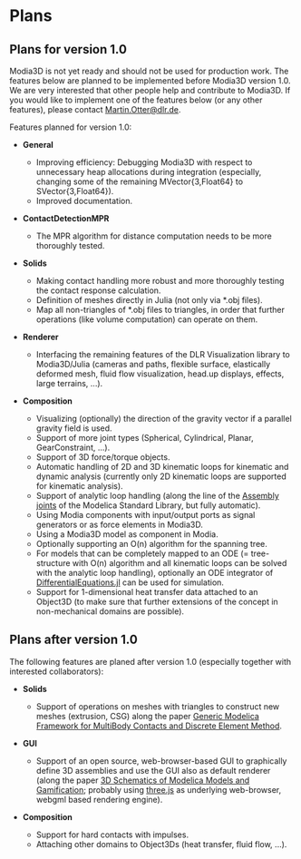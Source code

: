 # Plans

## Plans for version 1.0

Modia3D is not yet ready and should not be used for production work.
The features below are planned to be implemented before Modia3D version 1.0.
We are very interested that other people help and contribute to Modia3D. If you
would like to implement one of the features below (or any other features),
please contact [Martin.Otter@dlr.de](mailto:Martin.Otter@dlr.de).

Features planned for version 1.0:

- **General**
  - Improving efficiency: Debugging Modia3D with respect to unnecessary heap allocations
    during integration (especially, changing some of the remaining MVector{3,Float64} to
    SVector{3,Float64}).
  - Improved documentation.

- **ContactDetectionMPR**
  - The MPR algorithm for distance computation needs to be more thoroughly tested.

- **Solids**
  - Making contact handling more robust and more thoroughly testing the contact response calculation.
  - Definition of meshes directly in Julia (not only via *.obj files).
  - Map all non-triangles of *.obj files to triangles, in order that further operations
    (like volume computation) can operate on them.


- **Renderer**
  - Interfacing the remaining features of the DLR Visualization library to Modia3D/Julia
    (cameras and paths, flexible surface, elastically deformed mesh,
    fluid flow visualization, head.up displays, effects, large terrains, ...).

- **Composition**
  - Visualizing (optionally) the direction of the gravity vector if a parallel gravity field is used.
  - Support of more joint types (Spherical, Cylindrical, Planar, GearConstraint, ...).
  - Support of 3D force/torque objects.
  - Automatic handling of 2D and 3D kinematic loops for kinematic and dynamic analysis
    (currently only 2D kinematic loops are supported for kinematic analysis).
  - Support of analytic loop handling (along the line of the
    [Assembly joints](https://doc.modelica.org/help/Modelica_Mechanics_MultiBody_Joints_Assemblies.html#Modelica.Mechanics.MultiBody.Joints.Assemblies)
    of the Modelica Standard Library, but fully automatic).
  - Using Modia components with input/output ports as signal generators or as force elements in Modia3D.
  - Using a Modia3D model as component in Modia.
  - Optionally supporting an O(n) algorithm for the spanning tree.
  - For models that can be completely mapped to an ODE (= tree-structure with O(n) algorithm
    and all kinematic loops can be solved with the analytic loop handling), optionally an ODE
    integrator of [DifferentialEquations.jl](https://github.com/JuliaDiffEq/DifferentialEquations.jl)
    can be used for simulation.
  - Support for 1-dimensional heat transfer data attached to an Object3D
    (to make sure that further extensions of the concept in non-mechanical domains are possible).



## Plans after version 1.0

The following features are planed after version 1.0 (especially together with interested collaborators):

- **Solids**
  - Support of operations on meshes with triangles to construct new meshes (extrusion, CSG)
    along the paper [Generic Modelica Framework for MultiBody Contacts and Discrete Element Method](http://www.ep.liu.se/ecp/118/046/ecp15118427.pdf).

- **GUI**
  - Support of an open source, web-browser-based GUI to graphically define 3D assemblies and use the GUI also as
    default renderer (along the paper [3D Schematics of Modelica Models and Gamification](http://www.ep.liu.se/ecp/118/057/ecp15118527.pdf);
    probably using [three.js](https://threejs.org) as underlying web-browser, webgml based rendering engine).

- **Composition**
  - Support for hard contacts with impulses.
  - Attaching other domains to Object3Ds (heat transfer, fluid flow, ...).
